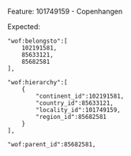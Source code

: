 Feature: 101749159 - Copenhangen

Expected:

    "wof:belongsto":[
        102191581,
        85633121,
        85682581
    ],
    
    "wof:hierarchy":[
        {
            "continent_id":102191581,
            "country_id":85633121,
            "locality_id":101749159,
            "region_id":85682581
        }
    ],

    "wof:parent_id":85682581,